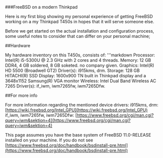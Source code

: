 ###FreeBSD on a modern Thinkpad

Here is my first blog showing my personal experience of getting FreeBSD working on a my Thinkpad T450s in hopes that it will serve someone else.

Before we get started on the actual installation and configuration process, some useful notes to consider that can differ on your personal machine;

##Hardware

My hardware inventory on this T450s, consists of:
'''markdown
	Processor: Intel(R) i5-5300U @ 2.3 GHz with 2 cores and 4 threads.
	Memory: 12 GB DDR4, 4 GB soldered, 8 GB soketed. no company given.
	Graphics: Intel(R) HD 5500 (Broadwell GT2) Driver(s): i915kms, drm.
	Storage: 128 GB HITACHI(R) SSD
	Display: 1600x900 TN built in Thinkpad display and a 3648x1152 Samsung(R) VGA monitor
	Wireless: Intel Dual Band Wireless AC 7265 Driver(s): if_iwm, iwm7265fw, iwm7265Dfw.

##For more info

For more information regarding the mentioned device drivers:
	i915kms, drm: [https://wiki.freebsd.org/Intel_GPU](https://wiki.freebsd.org/Intel_GPU)
	if_iwm, iwm7265fw, iwm7265Dfw: [https://www.freebsd.org/cgi/man.cgi?query=iwm&sektion=4](https://www.freebsd.org/cgi/man.cgi?query=iwm&sektion=4)
	

This page assumes you have the base system of FreeBSD 11.0-RELEASE installed on your machine.
If you do not see [https://www.freebsd.org/doc/handbook/bsdinstall-pre.html](https://www.freebsd.org/doc/handbook/bsdinstall-pre.html)

